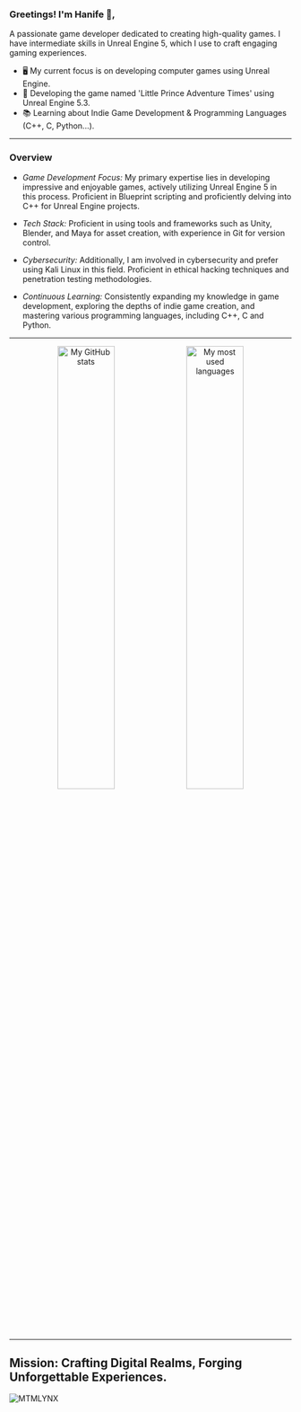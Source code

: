 ### Greetings! I'm Hanife 👋,
A passionate game developer dedicated to creating high-quality games. I have intermediate skills in Unreal Engine 5, which I use to craft engaging gaming experiences.

- 🖥 My current focus is on developing computer games using Unreal Engine.
- 🦊 Developing the game named 'Little Prince Adventure Times' using Unreal Engine 5.3.
- 📚 Learning about Indie Game Development & Programming Languages (C++, C, Python...).

---

### Overview
- *Game Development Focus:* My primary expertise lies in developing impressive and enjoyable games, actively utilizing Unreal Engine 5 in this process. Proficient in Blueprint scripting and proficiently delving into C++ for Unreal Engine projects.

- *Tech Stack:* Proficient in using tools and frameworks such as Unity, Blender, and Maya for asset creation, with experience in Git for version control.

- *Cybersecurity:* Additionally, I am involved in cybersecurity and prefer using Kali Linux in this field. Proficient in ethical hacking techniques and penetration testing methodologies.

- *Continuous Learning:* Consistently expanding my knowledge in game development, exploring the depths of indie game creation, and mastering various programming languages, including C++, C and Python.

---

<p align="center">
  <img src="https://github-readme-stats.vercel.app/api?username=MTMLYNX&theme=transparent&hide_border=true&hide=issues&show_icons=true&include_all_commits=true" alt="My GitHub stats" width="45%">
  <img src="https://github-readme-stats.vercel.app/api/top-langs?username=MTMLYNX&theme=transparent&hide_border=true&hide=html&layout=compact&langs_count=6&card_width=275" alt="My most used languages" width="45%">
</p>

---

## Mission: Crafting Digital Realms, Forging Unforgettable Experiences.

<p align="left">
  <img src="https://komarev.com/ghpvc/?username=MTMLYNX&label=Profile%20Views&color=0e75b6&style=flat" alt="MTMLYNX" />
</p>
